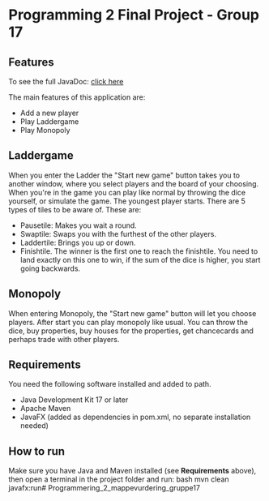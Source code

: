 # Programming 2 Final Project - Group 17
## Features
To see the full JavaDoc:   [click here](https://vetlerein.github.io/Programmering_2_mappevurdering_gruppe17/apidocs/index.html)

The main features of this application are:
- Add a new player
- Play Laddergame
- Play Monopoly

## Laddergame
When you enter the Ladder the "Start new game" button takes you to another window, where you select players and the board of your choosing. When you're in the game you can play like normal by throwing the dice yourself, or simulate the game. The youngest player starts. There are 5 types of tiles to be aware of. These are: 
- Pausetile: Makes you wait a round.
- Swaptile: Swaps you with the furthest of the other players.
- Laddertile: Brings you up or down.
- Finishtile. The winner is the first one to reach the finishtile. You need to land exactly on this one to win, if the sum of the dice is higher, you start going backwards.

## Monopoly
When entering Monopoly, the "Start new game" button will let you choose players. After start you can play monopoly like usual. You can throw the dice, buy properties, buy houses for the properties, get chancecards and perhaps trade with other players.

## Requirements
You need the following software installed and added to path.
- Java Development Kit 17 or later
- Apache Maven
- JavaFX (added as dependencies in pom.xml, no separate installation needed)
  
## How to run
Make sure you have Java and Maven installed (see **Requirements** above), then open a terminal in the project folder and run: 
bash
mvn clean javafx:run# Programmering_2_mappevurdering_gruppe17